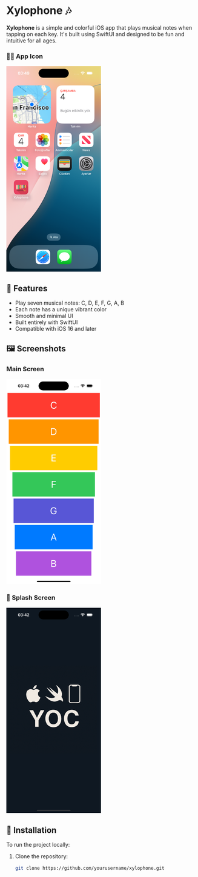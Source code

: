 # Xylophone 🎶

**Xylophone** is a simple and colorful iOS app that plays musical notes when tapping on each key. It's built using SwiftUI and designed to be fun and intuitive for all ages.

### 🧙‍♀️ App Icon
<img src="screenshots/app-icon.png" width="250">

## 📱 Features

- Play seven musical notes: C, D, E, F, G, A, B
- Each note has a unique vibrant color
- Smooth and minimal UI
- Built entirely with SwiftUI
- Compatible with iOS 16 and later

## 🖼️ Screenshots

### Main Screen

<img src="screenshots/screen.png" width="250">

### 🔵 Splash Screen
<img src="screenshots/splash.png" width="250">

## 🚀 Installation

To run the project locally:

1. Clone the repository:
   ```bash
   git clone https://github.com/yourusername/xylophone.git
